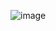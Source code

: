 ![image](https://user-images.githubusercontent.com/114322721/192129120-fe8e4412-5fb6-448c-b1c0-f601e791ce4f.png)
